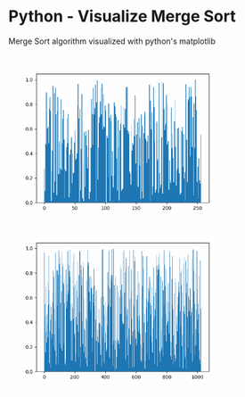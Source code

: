 # Python - Visualize Merge Sort

Merge Sort algorithm visualized with python's matplotlib

<img src="mergeSort-256.gif" width="400" height="300" alt="MergeSort on 256 values">
<img src="mergeSort-1024.gif" width="400" height="300" alt="MergeSort on 1024 values">